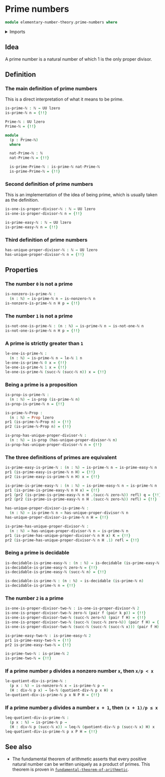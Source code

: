 # Prime numbers

```agda
module elementary-number-theory.prime-numbers where
```

<details><summary>Imports</summary>

```agda
open import elementary-number-theory.decidable-types
open import elementary-number-theory.divisibility-natural-numbers
open import elementary-number-theory.equality-natural-numbers
open import elementary-number-theory.inequality-natural-numbers
open import elementary-number-theory.multiplication-natural-numbers
open import elementary-number-theory.natural-numbers
open import elementary-number-theory.proper-divisors-natural-numbers
open import elementary-number-theory.strict-inequality-natural-numbers

open import foundation.action-on-identifications-functions
open import foundation.cartesian-product-types
open import foundation.contractible-types
open import foundation.coproduct-types
open import foundation.decidable-types
open import foundation.dependent-pair-types
open import foundation.empty-types
open import foundation.fundamental-theorem-of-identity-types
open import foundation.identity-types
open import foundation.logical-equivalences
open import foundation.negated-equality
open import foundation.propositions
open import foundation.torsorial-type-families
open import foundation.transport-along-identifications
open import foundation.unit-type
open import foundation.universe-levels
```

</details>

## Idea

A prime number is a natural number of which 1 is the only proper divisor.

## Definition

### The main definition of prime numbers

This is a direct interpretation of what it means to be prime.

```agda
is-prime-ℕ : ℕ → UU lzero
is-prime-ℕ n = {!!}

Prime-ℕ : UU lzero
Prime-ℕ = {!!}

module _
  (p : Prime-ℕ)
  where

  nat-Prime-ℕ : ℕ
  nat-Prime-ℕ = {!!}

  is-prime-Prime-ℕ : is-prime-ℕ nat-Prime-ℕ
  is-prime-Prime-ℕ = {!!}
```

### Second definition of prime numbers

This is an implementation of the idea of being prime, which is usually taken as
the definition.

```agda
is-one-is-proper-divisor-ℕ : ℕ → UU lzero
is-one-is-proper-divisor-ℕ n = {!!}

is-prime-easy-ℕ : ℕ → UU lzero
is-prime-easy-ℕ n = {!!}
```

### Third definition of prime numbers

```agda
has-unique-proper-divisor-ℕ : ℕ → UU lzero
has-unique-proper-divisor-ℕ n = {!!}
```

## Properties

### The number `0` is not a prime

```agda
is-nonzero-is-prime-ℕ :
  (n : ℕ) → is-prime-ℕ n → is-nonzero-ℕ n
is-nonzero-is-prime-ℕ n H p = {!!}
```

### The number `1` is not a prime

```agda
is-not-one-is-prime-ℕ : (n : ℕ) → is-prime-ℕ n → is-not-one-ℕ n
is-not-one-is-prime-ℕ n H p = {!!}
```

### A prime is strictly greater than `1`

```agda
le-one-is-prime-ℕ :
  (n : ℕ) → is-prime-ℕ n → le-ℕ 1 n
le-one-is-prime-ℕ 0 x = {!!}
le-one-is-prime-ℕ 1 x = {!!}
le-one-is-prime-ℕ (succ-ℕ (succ-ℕ n)) x = {!!}
```

### Being a prime is a proposition

```agda
is-prop-is-prime-ℕ :
  (n : ℕ) → is-prop (is-prime-ℕ n)
is-prop-is-prime-ℕ n = {!!}

is-prime-ℕ-Prop :
  (n : ℕ) → Prop lzero
pr1 (is-prime-ℕ-Prop n) = {!!}
pr2 (is-prime-ℕ-Prop n) = {!!}

is-prop-has-unique-proper-divisor-ℕ :
  (n : ℕ) → is-prop (has-unique-proper-divisor-ℕ n)
is-prop-has-unique-proper-divisor-ℕ n = {!!}
```

### The three definitions of primes are equivalent

```agda
is-prime-easy-is-prime-ℕ : (n : ℕ) → is-prime-ℕ n → is-prime-easy-ℕ n
pr1 (is-prime-easy-is-prime-ℕ n H) = {!!}
pr2 (is-prime-easy-is-prime-ℕ n H) x = {!!}

is-prime-is-prime-easy-ℕ : (n : ℕ) → is-prime-easy-ℕ n → is-prime-ℕ n
pr1 (is-prime-is-prime-easy-ℕ n H x) = {!!}
pr1 (pr2 (is-prime-is-prime-easy-ℕ n H .(succ-ℕ zero-ℕ)) refl) q = {!!}
pr2 (pr2 (is-prime-is-prime-easy-ℕ n H .(succ-ℕ zero-ℕ)) refl) = {!!}

has-unique-proper-divisor-is-prime-ℕ :
  (n : ℕ) → is-prime-ℕ n → has-unique-proper-divisor-ℕ n
has-unique-proper-divisor-is-prime-ℕ n H = {!!}

is-prime-has-unique-proper-divisor-ℕ :
  (n : ℕ) → has-unique-proper-divisor-ℕ n → is-prime-ℕ n
pr1 (is-prime-has-unique-proper-divisor-ℕ n H x) K = {!!}
pr2 (is-prime-has-unique-proper-divisor-ℕ n H .1) refl = {!!}
```

### Being a prime is decidable

```agda
is-decidable-is-prime-easy-ℕ : (n : ℕ) → is-decidable (is-prime-easy-ℕ n)
is-decidable-is-prime-easy-ℕ zero-ℕ = {!!}
is-decidable-is-prime-easy-ℕ (succ-ℕ n) = {!!}

is-decidable-is-prime-ℕ : (n : ℕ) → is-decidable (is-prime-ℕ n)
is-decidable-is-prime-ℕ n = {!!}
```

### The number `2` is a prime

```agda
is-one-is-proper-divisor-two-ℕ : is-one-is-proper-divisor-ℕ 2
is-one-is-proper-divisor-two-ℕ zero-ℕ (pair f (pair k p)) = {!!}
is-one-is-proper-divisor-two-ℕ (succ-ℕ zero-ℕ) (pair f H) = {!!}
is-one-is-proper-divisor-two-ℕ (succ-ℕ (succ-ℕ zero-ℕ)) (pair f H) = {!!}
is-one-is-proper-divisor-two-ℕ (succ-ℕ (succ-ℕ (succ-ℕ x))) (pair f H) = {!!}

is-prime-easy-two-ℕ : is-prime-easy-ℕ 2
pr1 is-prime-easy-two-ℕ = {!!}
pr2 is-prime-easy-two-ℕ = {!!}

is-prime-two-ℕ : is-prime-ℕ 2
is-prime-two-ℕ = {!!}
```

### If a prime number `p` divides a nonzero number `x`, then `x/p < x`

```agda
le-quotient-div-is-prime-ℕ :
  (p x : ℕ) → is-nonzero-ℕ x → is-prime-ℕ p →
  (H : div-ℕ p x) → le-ℕ (quotient-div-ℕ p x H) x
le-quotient-div-is-prime-ℕ p x N P H = {!!}
```

### If a prime number `p` divides a number `x + 1`, then `(x + 1)/p ≤ x`

```agda
leq-quotient-div-is-prime-ℕ :
  (p x : ℕ) → is-prime-ℕ p →
  (H : div-ℕ p (succ-ℕ x)) → leq-ℕ (quotient-div-ℕ p (succ-ℕ x) H) x
leq-quotient-div-is-prime-ℕ p x P H = {!!}
```

## See also

- The fundamental theorem of arithmetic asserts that every positive natural
  number can be written uniquely as a product of primes. This theorem is proven
  in
  [`fundamental-theorem-of-arithmetic`](elementary-number-theory.fundamental-theorem-of-arithmetic.md).
